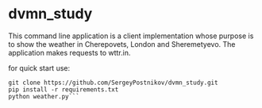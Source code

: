 # dvmn_study
This command line application is a client implementation whose purpose is to show the weather in Cherepovets, London and Sheremetyevo. The application makes requests to wttr.in.

for quick start use:
```
git clone https://github.com/SergeyPostnikov/dvmn_study.git
pip install -r requirements.txt
python weather.py```
